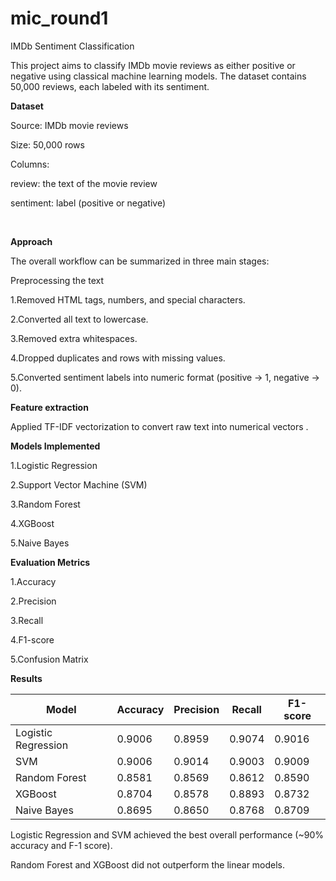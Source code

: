 # mic_round1
IMDb Sentiment Classification

This project aims to classify IMDb movie reviews as either positive or negative using classical machine learning models. The dataset contains 50,000 reviews, each labeled with its sentiment.


**Dataset**

Source: IMDb movie reviews

Size: 50,000 rows

Columns:

review: the text of the movie review

sentiment: label (positive or negative)

<br>

**Approach**

The overall workflow can be summarized in three main stages:

Preprocessing the text

1.Removed HTML tags, numbers, and special characters.

2.Converted all text to lowercase.

3.Removed extra whitespaces.

4.Dropped duplicates and rows with missing values.

5.Converted sentiment labels into numeric format (positive → 1, negative → 0).



**Feature extraction**

Applied TF-IDF vectorization to convert raw text into numerical vectors .



**Models Implemented**

1.Logistic Regression

2.Support Vector Machine (SVM)

3.Random Forest

4.XGBoost

5.Naive Bayes 



**Evaluation Metrics**

1.Accuracy

2.Precision

3.Recall

4.F1-score

5.Confusion Matrix



**Results** 

| Model               | Accuracy | Precision | Recall | F1-score |
| ------------------- | -------- | --------- | ------ | -------- |
| Logistic Regression | 0.9006   | 0.8959    | 0.9074 | 0.9016   |
| SVM                 | 0.9006   | 0.9014    | 0.9003 | 0.9009   |
| Random Forest       | 0.8581   | 0.8569    | 0.8612 | 0.8590   |
| XGBoost             | 0.8704   | 0.8578    | 0.8893 | 0.8732   |
| Naive Bayes         | 0.8695   | 0.8650    | 0.8768 | 0.8709   |

Logistic Regression and SVM achieved the best overall performance (~90% accuracy and F-1 score).

Random Forest and XGBoost did not outperform the linear models.
